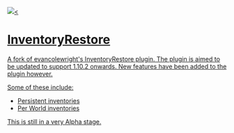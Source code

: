 <a href="https://codeclimate.com/github/codeclimate/codeclimate/maintainability"><img src="https://api.codeclimate.com/v1/badges/a99a88d28ad37a79dbf6/maintainability" /><
# InventoryRestore
A fork of evancolewright's InventoryRestore plugin. The plugin is aimed to be updated to support 1.10.2 onwards. New features have been added
to the plugin however. 

Some of these include:

- Persistent inventories
- Per World inventories

This is still in a very Alpha stage.
